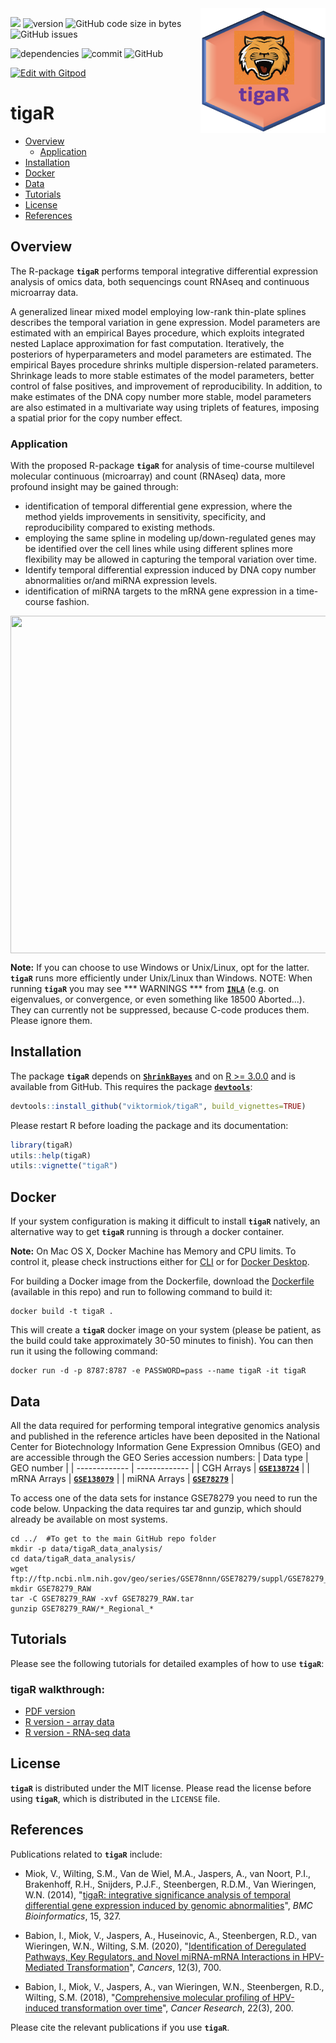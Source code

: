 <img src="https://github.com/viktormiok/viktormiok.me/blob/main/software/tigar.png" align="right" height="200" width="200">

![](https://img.shields.io/badge/language-R-orange.svg) ![version](https://img.shields.io/badge/GiHub_version-1.1.0-519dd9) ![GitHub code size in bytes](https://img.shields.io/github/languages/code-size/viktormiok/tigaR) ![GitHub issues](https://img.shields.io/github/issues/viktormiok/tigaR)

![dependencies](https://img.shields.io/badge/dependencies-up%20to%20date-orange)  	![commit](https://img.shields.io/github/last-commit/viktormiok/tigaR) ![GitHub](https://img.shields.io/github/license/viktormiok/tigaR)

[![Edit with Gitpod](https://gitpod.io/button/open-in-gitpod.svg)](https://gitpod.io/#https://github.com/viktormiok/tigaR) 



# tigaR

- [Overview](#overview)
  * [Application](#application)
- [Installation](#installation)
- [Docker](#docker)
- [Data](#data)
- [Tutorials](#tutorials)
- [License](#license)
- [References](#references)

## Overview

The R-package __`tigaR`__ performs temporal integrative differential expression analysis of omics data, both sequencings count RNAseq and continuous microarray data.

A generalized linear mixed model employing low-rank thin-plate splines describes the temporal variation in gene expression. Model parameters are estimated with an empirical Bayes procedure, which exploits integrated nested Laplace approximation for fast computation. Iteratively, the posteriors of hyperparameters and model parameters are estimated. The empirical Bayes procedure shrinks multiple dispersion-related parameters. Shrinkage leads to more stable estimates of the model parameters, better control of false positives, and improvement of reproducibility. In addition, to make estimates of the DNA copy number more stable, model parameters are also estimated in a multivariate way using triplets of features, imposing a spatial prior for the copy number effect.

### Application

With the proposed R-package __`tigaR`__ for analysis of time-course multilevel molecular continuous (microarray) and count (RNAseq) data, more profound insight may be gained through:
 - identification of temporal differential gene expression, where the method yields improvements in sensitivity, specificity, and reproducibility compared to existing methods.
 - employing the same spline in modeling up/down-regulated genes may be identified over the cell lines while using different splines more flexibility may be allowed in capturing the temporal variation over time.
 - Identify temporal differential expression induced by DNA copy number abnormalities or/and miRNA expression levels.
 - identification of miRNA targets to the mRNA gene expression in a time-course fashion.
 
<img src="https://user-images.githubusercontent.com/22052679/148564343-38e60761-cb5e-4e1d-966a-77e541a7d1e1.png" align="top" height="540" width="600">


**Note:** If you can choose to use Windows or Unix/Linux, opt for the latter. __`tigaR`__ runs more efficiently under Unix/Linux than Windows. NOTE:  When running __`tigaR`__ you may see *** WARNINGS ***  from [__`INLA`__](https://www.r-inla.org/) (e.g. on eigenvalues, or convergence, or even something like 18500 Aborted...). They can currently not be suppressed, because C-code produces them. Please ignore them. 

## Installation

The package __`tigaR`__ depends on [__`ShrinkBayes`__](https://github.com/markvdwiel/ShrinkBayes) and on [R >= 3.0.0](https://cran.r-project.org/) and is available from GitHub. This requires the package [__`devtools`__](https://cran.r-project.org/web/packages/devtools/index.html):

``` r
devtools::install_github("viktormiok/tigaR", build_vignettes=TRUE)
```

Please restart R before loading the package and its documentation:

``` r
library(tigaR)
utils::help(tigaR)
utils::vignette("tigaR")
```

## Docker

If your system configuration is making it difficult to install __`tigaR`__ natively, an alternative way to get __`tigaR`__ running is through a docker container.

**Note:** On Mac OS X, Docker Machine has Memory and CPU limits. To control it, please check instructions either for [CLI](https://stackoverflow.com/questions/32834082/how-to-increase-docker-machine-memory-mac/32834453#32834453) or for [Docker Desktop](https://docs.docker.com/docker-for-mac/#advanced).

For building a Docker image from the Dockerfile, download the [Dockerfile](https://github.com/viktormiok/tigaR/blob/main/Dockerf) (available in this repo) and run to following command to build it:
```
docker build -t tigaR .
```
This will create a __`tigaR`__ docker image on your system (please be patient, as the build could take approximately 30-50 minutes to finish).
You can then run it using the following command:
```
docker run -d -p 8787:8787 -e PASSWORD=pass --name tigaR -it tigaR
```

## Data
All the data required for performing temporal integrative genomics analysis and published in the reference articles have been deposited in the National Center for Biotechnology Information Gene Expression Omnibus (GEO) and are accessible through the GEO Series accession numbers:
| Data type     | GEO number |
| ------------- | ------------- |
| CGH Arrays  | [__`GSE138724`__](https://www.ncbi.nlm.nih.gov/geo/query/acc.cgi?acc=GSM4117045)  |
| mRNA Arrays  | [__`GSE138079`__](https://www.ncbi.nlm.nih.gov/geo/query/acc.cgi?acc=GSE138079)  |
| miRNA Arrays  | [__`GSE78279`__](https://www.ncbi.nlm.nih.gov/geo/query/acc.cgi?acc=GSE78279)  |

To access one of the data sets for instance GSE78279 you need to run the code below. Unpacking the data requires tar and gunzip, which should already be available on most systems.

```
cd ../  #To get to the main GitHub repo folder
mkdir -p data/tigaR_data_analysis/
cd data/tigaR_data_analysis/
wget ftp://ftp.ncbi.nlm.nih.gov/geo/series/GSE78nnn/GSE78279/suppl/GSE78279_RAW.tar
mkdir GSE78279_RAW
tar -C GSE78279_RAW -xvf GSE78279_RAW.tar
gunzip GSE78279_RAW/*_Regional_*
```

## Tutorials

Please see the following tutorials for detailed examples of how to use __`tigaR`__: 

### tigaR walkthrough:
* [PDF version](https://github.com/viktormiok/tigaR/blob/main/vignettes/tigaR%20vignette/tigaRvignette.pdf)
* [R version - array data](https://github.com/viktormiok/tigaR/blob/main/vignettes/tigaRarray_analysis.R)
* [R version - RNA-seq data](https://github.com/viktormiok/tigaR/blob/main/vignettes/tigaRseq_analysis.R)


## License

__`tigaR`__ is distributed under the MIT license. Please read the license before using __`tigaR`__, which is distributed in the `LICENSE` file.

## References

Publications related to __`tigaR`__ include:

- Miok, V., Wilting, S.M., Van de Wiel, M.A., Jaspers, A., van Noort, P.I., Brakenhoff, R.H., Snijders, P.J.F., Steenbergen, R.D.M., Van Wieringen, W.N. (2014), "[tigaR: integrative significance analysis of temporal differential gene expression induced by genomic abnormalities](https://doi.org/10.1186/1471-2105-15-327)", *BMC Bioinformatics*, 15, 327.

- Babion, I., Miok, V., Jaspers, A., Huseinovic, A., Steenbergen, R.D., van Wieringen, W.N., Wilting, S.M. (2020), "[Identification of Deregulated Pathways, Key Regulators, and Novel miRNA-mRNA Interactions in HPV-Mediated Transformation](https://doi.org/10.3390/cancers12030700)", *Cancers*, 12(3), 700.

- Babion, I., Miok, V., Jaspers, A., van Wieringen, W.N., Steenbergen, R.D., Wilting, S.M. (2018), "[Comprehensive molecular profiling of HPV-induced transformation over time](https://cancerres.aacrjournals.org/content/78/13_Supplement/5059.short)", *Cancer Research*, 22(3), 200. 


Please cite the relevant publications if you use __`tigaR`__.

